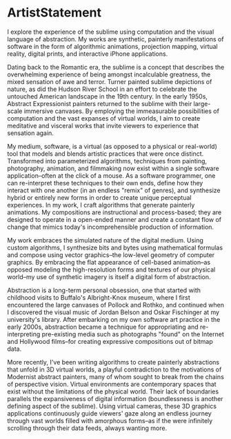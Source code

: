 # ArtistStatement

I explore the experience of the sublime using computation and the visual language of abstraction. My works are synthetic, painterly manifestations of software in the form of algorithmic animations, projection mapping, virtual reality, digital prints, and interactive iPhone applications. 

Dating back to the Romantic era, the sublime is a concept that describes the overwhelming experience of being amongst incalculable greatness, the mixed sensation of awe and terror. Turner painted sublime depictions of nature, as did the Hudson River School in an effort to celebrate the untouched American landscape in the 19th century. In the early 1950s, Abstract Expressionist painters returned to the sublime with their large-scale immersive canvases. By employing the immeasurable possibilities of computation and the vast expanses of virtual worlds, I aim to create meditative and visceral works that invite viewers to experience that sensation again. 

My medium, software, is a virtual (as opposed to a physical or real-world) tool that models and blends artistic practices that were once distinct. Transformed into parameterized algorithms, techniques from painting, photography, animation, and filmmaking now exist within a single software application–often at the click of a mouse. As a software programmer, one can re-interpret these techniques to their own ends, define how they interact with one another (in an endless "remix" of genres), and synthesize hybrid or entirely new forms in order to create unique perceptual experiences. In my work, I craft algorithms that generate painterly animations. My compositions are instructional and process-based; they are designed to operate in a open-ended manner and create a constant flow of change that mimics today's incomprehensible production of information. 

My work embraces the simulated nature of the digital medium. Using custom algorithms, I synthesize bits and bytes using mathematical formulas and compose using vector graphics–the low-level geometry of computer graphics. By embracing the flat appearance of cell-based animation–as opposed modeling the high-resolution forms and textures of our physical world–my use of synthetic imagery is itself a digital form of abstraction. 

Abstraction is a long-term personal obsession, one that started with childhood visits to Buffalo's Albright-Knox museum, where I first encountered the large canvases of Pollock and Rothko, and continued when I discovered the visual music of Jordan Belson and Oskar Fischinger at my university's library. After embarking on my own software art practice in the early 2000s, abstraction became a technique for appropriating and re-interpreting pre-existing media such as photographs "found" on the Internet and Hollywood films–for creating expressive compositions out of bitmap data. 

More recently, I've been writing algorithms to create painterly abstractions that unfold in 3D virtual worlds, a playful contradiction to the motivations of Modernist abstract painters, many of whom sought to break from the chains of perspective vision. Virtual environments are contemporary spaces that exist without the limitations of the physical world. Their lack of boundaries parallels the expansiveness of digital information (boundlessness is another defining aspect of the sublime). Using virtual cameras, these 3D graphics applications continuously guide viewers' gaze along an endless journey through vast worlds filled with amorphous forms–as if the were infinitely scrolling through their data feeds, always wanting more.
